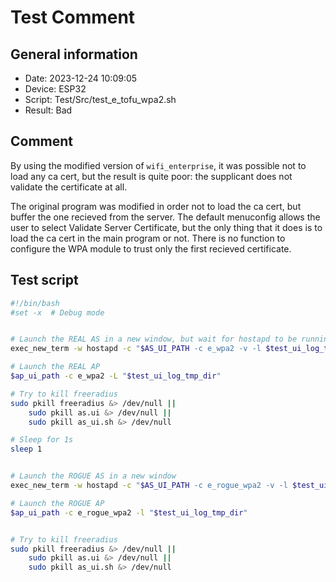 # Test Comment

## General information

- Date:       2023-12-24 10:09:05
- Device:     ESP32
- Script:     Test/Src/test_e_tofu_wpa2.sh
- Result:     Bad

## Comment

By using the modified version of `wifi_enterprise`, it was possible not to load any ca cert, but the result is quite poor: the supplicant does not validate the certificate at all.

The original program was modified in order not to load the ca cert, but buffer the one recieved from the server.
The default menuconfig allows the user to select Validate Server Certificate, but the only thing that it does is to load the ca cert in the main program or not.
There is no function to configure the WPA module to trust only the first recieved certificate.


## Test script

```bash
#!/bin/bash
#set -x  # Debug mode


# Launch the REAL AS in a new window, but wait for hostapd to be running
exec_new_term -w hostapd -c "$AS_UI_PATH -c e_wpa2 -v -l $test_ui_log_tmp_dir"

# Launch the REAL AP
$ap_ui_path -c e_wpa2 -L "$test_ui_log_tmp_dir"

# Try to kill freeradius
sudo pkill freeradius &> /dev/null ||
    sudo pkill as.ui &> /dev/null ||
    sudo pkill as_ui.sh &> /dev/null

# Sleep for 1s
sleep 1


# Launch the ROGUE AS in a new window
exec_new_term -w hostapd -c "$AS_UI_PATH -c e_rogue_wpa2 -v -l $test_ui_log_tmp_dir"

# Launch the ROGUE AP
$ap_ui_path -c e_rogue_wpa2 -l "$test_ui_log_tmp_dir"


# Try to kill freeradius
sudo pkill freeradius &> /dev/null ||
    sudo pkill as.ui &> /dev/null ||
    sudo pkill as_ui.sh &> /dev/null
```
